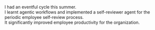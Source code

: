 I had an eventful cycle this summer.  
I learnt agentic workflows and implemented a self-reviewer agent for the periodic employee self-review process.  
It significantly improved employee productivity for the organization.